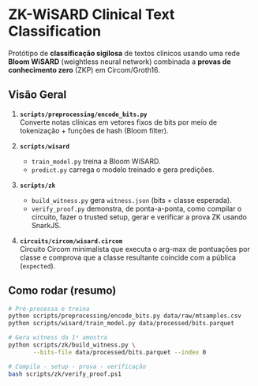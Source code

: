 # ZK-WiSARD Clinical Text Classification

Protótipo de **classificação sigilosa** de textos clínicos usando uma rede
**Bloom WiSARD** (weightless neural network) combinada a **provas de conhecimento
zero** (ZKP) em Circom/Groth16.

## Visão Geral

1. **`scripts/preprocessing/encode_bits.py`**  
   Converte notas clínicas em vetores fixos de bits por meio de tokenização +
   funções de hash (Bloom filter).

2. **`scripts/wisard`**  
   - `train_model.py` treina a Bloom WiSARD.  
   - `predict.py` carrega o modelo treinado e gera predições.

3. **`scripts/zk`**  
   - `build_witness.py` gera `witness.json` (bits + classe esperada).  
   - `verify_proof.py` demonstra, de ponta-a-ponta, como compilar o circuito,
     fazer o trusted setup, gerar e verificar a prova ZK usando SnarkJS.

4. **`circuits/circom/wisard.circom`**  
   Circuito Circom minimalista que executa o arg-max de pontuações por classe e
   comprova que a classe resultante coincide com a pública (`expected`).

## Como rodar (resumo)

```bash
# Pré-processa e treina
python scripts/preprocessing/encode_bits.py data/raw/mtsamples.csv
python scripts/wisard/train_model.py data/processed/bits.parquet

# Gera witness da 1ᵃ amostra
python scripts/zk/build_witness.py \
       --bits-file data/processed/bits.parquet --index 0

# Compila - setup - prova - verificação
bash scripts/zk/verify_proof.ps1

